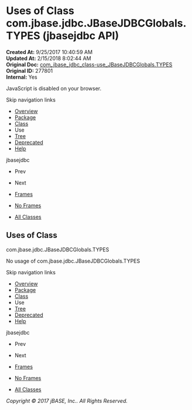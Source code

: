# Uses of Class com.jbase.jdbc.JBaseJDBCGlobals.TYPES (jbasejdbc   API)

**Created At:** 9/25/2017 10:40:59 AM  
**Updated At:** 2/15/2018 8:02:44 AM  
**Original Doc:** [com_jbase_jdbc_class-use_JBaseJDBCGlobals.TYPES](https://docs.jbase.com/39229-class-use/com_jbase_jdbc_class-use_JBaseJDBCGlobals.TYPES)  
**Original ID:** 277801  
**Internal:** Yes  

<!--<br>    try {<br>        if (location.href.indexOf('is-external=true') == -1) {<br>            parent.document.title="Uses of Class com.jbase.jdbc.JBaseJDBCGlobals.TYPES (jbasejdbc   API)";<br>        }<br>    }<br>    catch(err) {<br>    }<br>//-->
JavaScript is disabled on your browser.

Skip navigation links

- [Overview](../../../../overview-summary.html)
- [Package](./../../jbase-jdbc-api)
- [Class](./../../jbasejdbcglobals-%28jbasejdbc---api%29 "class in com.jbase.jdbc")
- Use
- [Tree](./../../com.jbase.jdbc-class-hierarchy-%28jbasejdbc---api%29)
- [Deprecated](../../../../deprecated-list.html)
- [Help](../../../../help-doc.html)


jbasejdbc <br>

- Prev
- Next


- [Frames](./../uses-of-interface-com.jbase.jdbc.jbasejdbcglobals-%28jbasejdbc---api%29)
- [No Frames](./../uses-of-interface-com.jbase.jdbc.jbasejdbcglobals-%28jbasejdbc---api%29)


- [All Classes](../../../../allclasses-noframe.html)


<!--<br>  allClassesLink = document.getElementById("allclasses\_navbar\_top");<br>  if(window==top) {<br>    allClassesLink.style.display = "block";<br>  }<br>  else {<br>    allClassesLink.style.display = "none";<br>  }<br>  //-->

## Uses of Class
com.jbase.jdbc.JBaseJDBCGlobals.TYPES

No usage of com.jbase.jdbc.JBaseJDBCGlobals.TYPES

Skip navigation links

- [Overview](../../../../overview-summary.html)
- [Package](./../../jbase-jdbc-api)
- [Class](./../../jbasejdbcglobals-%28jbasejdbc---api%29 "class in com.jbase.jdbc")
- Use
- [Tree](./../../com.jbase.jdbc-class-hierarchy-%28jbasejdbc---api%29)
- [Deprecated](../../../../deprecated-list.html)
- [Help](../../../../help-doc.html)


jbasejdbc <br>

- Prev
- Next


- [Frames](./../uses-of-interface-com.jbase.jdbc.jbasejdbcglobals-%28jbasejdbc---api%29)
- [No Frames](./../uses-of-interface-com.jbase.jdbc.jbasejdbcglobals-%28jbasejdbc---api%29)


- [All Classes](../../../../allclasses-noframe.html)


<!--<br>  allClassesLink = document.getElementById("allclasses\_navbar\_bottom");<br>  if(window==top) {<br>    allClassesLink.style.display = "block";<br>  }<br>  else {<br>    allClassesLink.style.display = "none";<br>  }<br>  //-->

*Copyright © 2017 jBASE, Inc.. All Rights Reserved.*
